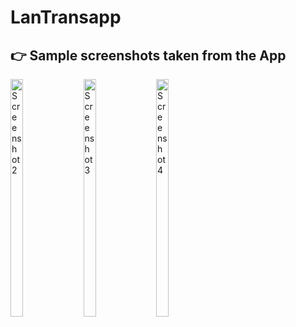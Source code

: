 # LanTransapp

## 👉 Sample screenshots taken from the App



<img src="screenshot/loginpage.jpg" alt="Screenshot 2" height="380px" width="20%">&nbsp;&nbsp;&nbsp;
<img src="screenshot/lanpair.jpg" alt="Screenshot 3" height="380px" width="20%">&nbsp;&nbsp;&nbsp;
<img src="screenshot/translatesite.jpg" alt="Screenshot 4" height="380px" width="20%">
